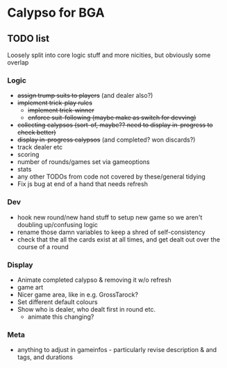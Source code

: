 # Calypso for BGA

## TODO list

Loosely split into core logic stuff and more nicities, but obviously some overlap

### Logic

* ~~assign trump suits to players~~ (and dealer also?)
* ~~implement trick-play rules~~
  * ~~implement trick-winner~~
  * ~~enforce suit-following (maybe make as switch for devving)~~
* ~~collecting calypsos (sort-of, maybe?? need to display in-progress to check better)~~
* ~~display in-progress calypsos~~ (and completed? won discards?)
* track dealer etc
* scoring
* number of rounds/games set via gameoptions
* stats
* any other TODOs from code not covered by these/general tidying
* Fix js bug at end of a hand that needs refresh

### Dev

* hook new round/new hand stuff to setup new game so we aren't doubling up/confusing logic
* rename those damn variables to keep a shred of self-consistency
* check that the all the cards exist at all times, and get dealt out over the course of a round

### Display

* Animate completed calypso & removing it w/o refresh
* game art
* Nicer game area, like in e.g. GrossTarock?
* Set different default colours
* Show who is dealer, who dealt first in round etc.
  * animate this changing?

### Meta

* anything to adjust in gameinfos - particularly revise description & and tags, and durations
